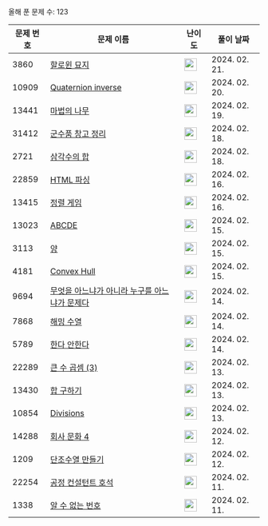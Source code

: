 올해 푼 문제 수: 123

| 문제 번호 | 문제 이름 | 난이도 | 풀이 날짜 |
| --- | --- | --- | --- |
| 3860 | [할로윈 묘지](https://www.acmicpc.net/problem/3860) | <img height="25px" width="25px=" src="https://static.solved.ac/tier_small/16.svg"/> | 2024. 02. 21.  |
| 10909 | [Quaternion inverse](https://www.acmicpc.net/problem/10909) | <img height="25px" width="25px=" src="https://static.solved.ac/tier_small/19.svg"/> | 2024. 02. 20.  |
| 13441 | [마법의 나무](https://www.acmicpc.net/problem/13441) | <img height="25px" width="25px=" src="https://static.solved.ac/tier_small/20.svg"/> | 2024. 02. 19.  |
| 31412 | [군수품 창고 정리](https://www.acmicpc.net/problem/31412) | <img height="25px" width="25px=" src="https://static.solved.ac/tier_small/16.svg"/> | 2024. 02. 18.  |
| 2721 | [삼각수의 합](https://www.acmicpc.net/problem/2721) | <img height="25px" width="25px=" src="https://static.solved.ac/tier_small/3.svg"/> | 2024. 02. 18.  |
| 22859 | [HTML 파싱](https://www.acmicpc.net/problem/22859) | <img height="25px" width="25px=" src="https://static.solved.ac/tier_small/13.svg"/> | 2024. 02. 16.  |
| 13415 | [정렬 게임](https://www.acmicpc.net/problem/13415) | <img height="25px" width="25px=" src="https://static.solved.ac/tier_small/15.svg"/> | 2024. 02. 16.  |
| 13023 | [ABCDE](https://www.acmicpc.net/problem/13023) | <img height="25px" width="25px=" src="https://static.solved.ac/tier_small/11.svg"/> | 2024. 02. 15.  |
| 3113 | [양](https://www.acmicpc.net/problem/3113) | <img height="25px" width="25px=" src="https://static.solved.ac/tier_small/16.svg"/> | 2024. 02. 15.  |
| 4181 | [Convex Hull](https://www.acmicpc.net/problem/4181) | <img height="25px" width="25px=" src="https://static.solved.ac/tier_small/17.svg"/> | 2024. 02. 15.  |
| 9694 | [무엇을 아느냐가 아니라 누구를 아느냐가 문제다](https://www.acmicpc.net/problem/9694) | <img height="25px" width="25px=" src="https://static.solved.ac/tier_small/13.svg"/> | 2024. 02. 14.  |
| 7868 | [해밍 수열](https://www.acmicpc.net/problem/7868) | <img height="25px" width="25px=" src="https://static.solved.ac/tier_small/11.svg"/> | 2024. 02. 14.  |
| 5789 | [한다 안한다](https://www.acmicpc.net/problem/5789) | <img height="25px" width="25px=" src="https://static.solved.ac/tier_small/3.svg"/> | 2024. 02. 14.  |
| 22289 | [큰 수 곱셈 (3)](https://www.acmicpc.net/problem/22289) | <img height="25px" width="25px=" src="https://static.solved.ac/tier_small/20.svg"/> | 2024. 02. 13.  |
| 13430 | [합 구하기](https://www.acmicpc.net/problem/13430) | <img height="25px" width="25px=" src="https://static.solved.ac/tier_small/16.svg"/> | 2024. 02. 13.  |
| 10854 | [Divisions](https://www.acmicpc.net/problem/10854) | <img height="25px" width="25px=" src="https://static.solved.ac/tier_small/21.svg"/> | 2024. 02. 13.  |
| 14288 | [회사 문화 4](https://www.acmicpc.net/problem/14288) | <img height="25px" width="25px=" src="https://static.solved.ac/tier_small/18.svg"/> | 2024. 02. 12.  |
| 1209 | [단조수열 만들기](https://www.acmicpc.net/problem/1209) | <img height="25px" width="25px=" src="https://static.solved.ac/tier_small/17.svg"/> | 2024. 02. 12.  |
| 22254 | [공정 컨설턴트 호석](https://www.acmicpc.net/problem/22254) | <img height="25px" width="25px=" src="https://static.solved.ac/tier_small/13.svg"/> | 2024. 02. 11.  |
| 1338 | [알 수 없는 번호](https://www.acmicpc.net/problem/1338) | <img height="25px" width="25px=" src="https://static.solved.ac/tier_small/12.svg"/> | 2024. 02. 11.  |

